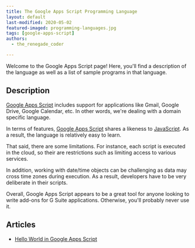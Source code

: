 ```yaml
---
title: The Google Apps Script Programming Language
layout: default
last-modified: 2020-05-02
featured-imaged: programming-languages.jpg
tags: [google-apps-script]
authors:
  - the_renegade_coder

---
```


Welcome to the Google Apps Script page! Here, you'll find a description of the language as well as a list of sample programs in that language.

## Description

[Google Apps Script][1] includes support for applications like Gmail, Google Drive,
Google Calendar, etc. In other words, we're dealing with a domain specific language.

In terms of features, [Google Apps Script][1] shares a likeness to [JavaScript][2].
As a result, the language is relatively easy to learn.

That said, there are some limitations. For instance, each script is executed in
the cloud, so their are restrictions such as limiting access to various services.

In addition, working with date/time objects can be challenging as data may cross
time zones during execution. As a result, developers have to be very deliberate
in their scripts.

Overall, Google Apps Script appears to be a great tool for anyone looking to
write add-ons for G Suite applications. Otherwise, you'll probably never use it.

[1]: https://en.wikipedia.org/wiki/Google_Apps_Script
[2]: https://en.wikipedia.org/wiki/JavaScript


## Articles

- [Hello World in Google Apps Script](https://sampleprograms.io/projects/hello-world/google-apps-script)